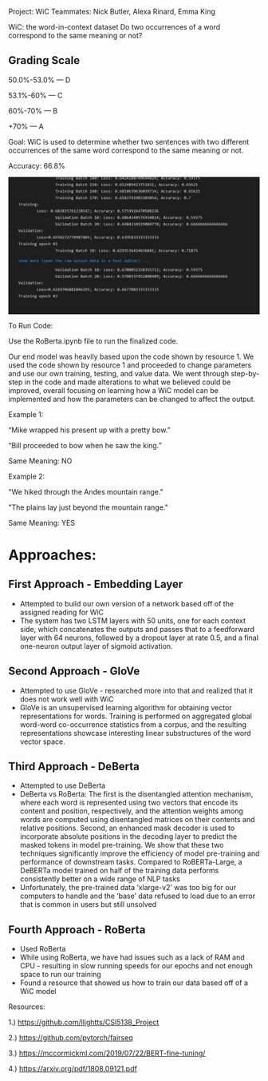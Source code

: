 Project: WiC
Teammates: Nick Butler, Alexa Rinard, Emma King

WiC: the word-in-context dataset
Do two occurrences of a word correspond to the same meaning or not? 

Grading Scale
-----------------
50.0%-53.0% — D

53.1%-60% — C

60%-70% — B

+70% — A

Goal: WiC is used to determine whether two sentences with two different occurrences of the same word correspond to the same meaning or not. 

Accuracy: 66.8%
<p align="center">
  <img align="center" src="https://github.com/Nick-Kurt-Butler/NLP-WiC/blob/final/epoch 2.png"/>
</p>

To Run Code: 

Use the RoBerta.ipynb file to run the finalized code.



Our end model was heavily based upon the code shown by resource 1. We used the code shown by resource 1 and proceeded to change parameters and use our own training, testing, and value data. We went through step-by-step in the code and made alterations to what we believed could be improved, overall focusing on learning how a WiC model can be implemented and how the parameters can be changed to affect the output. 

Example 1:

“Mike wrapped his present up with a pretty bow.”

“Bill proceeded to bow when he saw the king.”

Same Meaning: NO

Example 2:

"We hiked through the Andes mountain range."

"The plains lay just beyond the mountain range."

Same Meaning: YES

# Approaches:

## First Approach - Embedding Layer
- Attempted to build our own version of a network based off of the assigned reading for WiC
- The system has two LSTM layers with 50 units, one for each context side, which concatenates the outputs and passes that to a feedforward layer with 64 neurons, followed by a dropout layer at rate 0.5, and a final one-neuron output layer of sigmoid activation.

## Second Approach - GloVe
- Attempted to use GloVe - researched more into that and realized that it does not work well with WiC
- GloVe is an unsupervised learning algorithm for obtaining vector representations for words. Training is performed on aggregated global word-word co-occurrence statistics from a corpus, and the resulting representations showcase interesting linear substructures of the word vector space.

## Third Approach - DeBerta
- Attempted to use DeBerta 
- DeBerta vs RoBerta: The first is the disentangled attention mechanism, where each word is represented using two vectors that encode its content and position, respectively, and the attention weights among words are computed using disentangled matrices on their contents and relative positions. Second, an enhanced mask decoder is used to incorporate absolute positions in the decoding layer to predict the masked tokens in model pre-training. We show that these two techniques significantly improve the efficiency of model pre-training and performance of downstream tasks. Compared to RoBERTa-Large, a DeBERTa model trained on half of the training data performs consistently better on a wide range of NLP tasks
- Unfortunately, the pre-trained data ‘xlarge-v2’ was too big for our computers to handle and the ‘base’ data refused to load due to an error that is common in users but still unsolved

## Fourth Approach - RoBerta
- Used RoBerta
- While using RoBerta, we have had issues such as a lack of RAM and CPU - resulting in slow running speeds for our epochs and not enough space to run our training 
- Found a resource that showed us how to train our data based off of a WiC model

Resources:

1.) https://github.com/llightts/CSI5138_Project

2.) https://github.com/pytorch/fairseq

3.) https://mccormickml.com/2019/07/22/BERT-fine-tuning/

4.) https://arxiv.org/pdf/1808.09121.pdf

